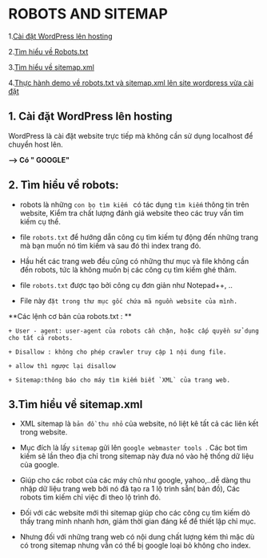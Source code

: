 
# ROBOTS AND SITEMAP

1.[Cài đặt WordPress lên hosting](#1)

2.[Tìm hiểu về Robots.txt](#2)

3.[Tìm hiểu về sitemap.xml](#3)

4.[Thực hành demo về robots.txt và sitemap.xml lên site wordpress vừa cài đặt](#4)

<a name="1"></a>
## 1. Cài đặt WordPress lên hosting

WordPress là cài đặt website trực tiếp mà không cần sử dụng localhost để chuyển host lên.

**--> Có " GOOGLE"**

<a name="2"></a>
## 2. Tìm hiểu về robots:

- robots là những `con bọ tìm kiếm ` có tác dụng ` tìm kiếm ` thông tin trên website, Kiểm tra chất lượng đánh giá website theo các truy vấn tìm kiếm cụ thể.

- file `robots.txt` để hướng dẫn công cụ tìm kiếm tự động đến những trang mà bạn muốn nó tìm kiếm và sau đó thì index trang đó.

- Hầu hết các trang web đều cũng có những thư mục và file không cần đến robots, tức là không muốn bị các công cụ tìm kiếm ghé thăm.

- file `robots.txt` được tạo bởi công cụ đơn giản như Notepad++, ..

- File này `đặt trong thư mục gốc chứa mã nguồn website của mình.`

**Các lệnh cơ bản của robots.txt : **

    + User - agent: user-agent của robots cần chặn, hoặc cấp quyền sử dụng cho tất cả robots.
    
    + Disallow : không cho phép crawler truy cập 1 nội dung file.
    
    + allow thì ngược lại disallow
    
    + Sitemap:thông báo cho máy tìm kiếm biết `XML` của trang web.
    
<a name="3"></a>
## 3.Tìm hiểu về sitemap.xml   

- XML sitemap là `bản đồ thu nhỏ` của website, nó liệt kê tất cả các liên kết trong website.

- Mục đích là lấy `sitemap` gửi lên `google webmaster tools `. Các bot tìm kiếm sẽ lần theo địa chỉ trong sitemap này đưa nó vào hệ thống dữ liệu của google.

- Giúp cho các robot của các máy chủ như google, yahoo,..dễ dàng thu nhập dữ liệu trang web bởi nó đã tạo ra 1 lộ trình sẵn( bản đồ), Các robots tìm kiếm chỉ việc đi theo lộ trình đó.

-  Đối với các website mới thì sitemap giúp cho các công cụ tìm kiếm dò thấy trang mình nhanh hơn, giảm thời gian đáng kể để thiết lập chỉ mục.

- Nhưng đối với những trang web có nội dung chất lượng kém thì mặc dù có trong sitemap nhưng vẫn có thể bị google loại bỏ không cho index.
